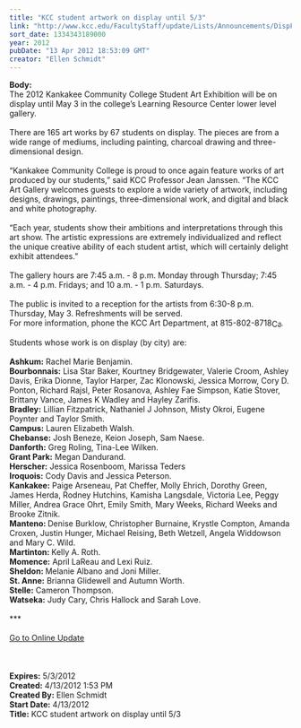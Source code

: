 ```yaml
---
title: "KCC student artwork on display until 5/3"
link: "http://www.kcc.edu/FacultyStaff/update/Lists/Announcements/DispForm.aspx?ID=666"
sort_date: 1334343189000
year: 2012
pubDate: "13 Apr 2012 18:53:09 GMT"
creator: "Ellen Schmidt"
---
```


<div><b>Body:</b> <div class="ExternalClass948AF69E314947829611126C3D4ABBA8">
<div>The 2012 Kankakee Community College Student Art Exhibition will be on display until May 3 in the college’s Learning Resource Center lower level gallery.</div>
<div> </div>
<div>There are 165 art works by 67 students on display. The pieces are from a wide range of mediums, including painting, charcoal drawing and three-dimensional design.</div>
<div><br />“Kankakee Community College is proud to once again feature works of art produced by our students,” said KCC Professor Jean Janssen. “The KCC Art Gallery welcomes guests to explore a wide variety of artwork, including designs, drawings, paintings, three-dimensional work, and digital and black and white photography.</div>
<div><br />“Each year, students show their ambitions and interpretations through this art show. The artistic expressions are extremely individualized and reflect the unique creative ability of each student artist, which will certainly delight exhibit attendees.”</div>
<div><br />The gallery hours are 7:45 a.m. - 8 p.m. Monday through Thursday; 7:45 a.m. - 4 p.m. Fridays; and 10 a.m. - 1 p.m. Saturdays.</div>
<div><br />The public is invited to a reception for the artists from 6:30-8 p.m. Thursday, May 3. Refreshments will be served.<br /></div>
<div>For more information, phone the KCC Art Department, at <span style="white-space:nowrap" class="baec5a81-e4d6-4674-97f3-e9220f0136c1">815-802-8718<a style="border-bottom:medium none;position:static !important;border-left:medium none;margin:0px;width:16px;bottom:0px;display:inline;white-space:nowrap;float:none;height:16px;vertical-align:middle;overflow:hidden;border-top:medium none;top:0px;cursor:hand;right:0px;border-right:medium none;left:0px" title="Call: 815-802-8718" href="/FacultyStaff/update/Lists/Announcements/EditForm.aspx?ID=666&amp;Source=/FacultyStaff/update/_layouts/sitemanager.aspx?SmtContext%3DSPList%3a7e45450e-520d-4ad3-81dd-a79ebcc75df4?SPWeb%3a6dd7d01a-f4b3-47f9-8d35-b60692caa2f7%3a%26SmtContextExpanded%3DTrue%26Filter%3D1%26pgsz%3D100%26vrmode%3DFalse#"><img style="border-bottom:medium none;position:static !important;border-left:medium none;margin:0px;width:16px;bottom:0px;display:inline;white-space:nowrap;float:none;height:16px;vertical-align:middle;overflow:hidden;border-top:medium none;top:0px;cursor:hand;right:0px;border-right:medium none;left:0px" title="Call: 815-802-8718" /></a></span>.</div>
<div> </div>
<div>Students whose work is on display (by city) are:<br /> <br /><strong>Ashkum:</strong> Rachel Marie Benjamin.</div>
<div><strong>Bourbonnais:</strong> Lisa Star Baker, Kourtney Bridgewater, Valerie Croom, Ashley Davis, Erika Dionne, Taylor Harper, Zac Klonowski, Jessica Morrow, Cory D. Ponton, Richard Rajsl, Peter Rosanova, Ashley Fae Simpson, Katie Stover, Brittany Vance, James K Wadley and Hayley Zarifis. <br /><strong>Bradley:</strong> Lillian Fitzpatrick, Nathaniel J Johnson, Misty Okroi, Eugene Poynter and Taylor Smith. <br /><strong>Campus:</strong> Lauren Elizabeth Walsh.  <br /><strong>Chebanse:</strong> Josh Beneze, Keion Joseph, Sam Naese. <br /><strong>Danforth:</strong> Greg Roling, Tina-Lee Wilken.  <br /><strong>Grant Park:</strong> Megan Dandurand.  <br /><strong>Herscher:</strong> Jessica Rosenboom, Marissa Teders  <br /><strong>Iroquois:</strong> Cody Davis and Jessica Peterson.  <br /><strong>Kankakee:</strong> Paige Arseneau, Pat Cheffer, Molly Ehrich, Dorothy Green, James Herda, Rodney Hutchins, Kamisha Langsdale, Victoria Lee, Peggy Miller, Andrea Grace Ohrt, Emily Smith, Mary Weeks, Richard Weeks and Brooke Zitnik. <br /><strong>Manteno: </strong>Denise Burklow, Christopher Burnaine, Krystle Compton, Amanda Croxen, Justin Hunger, Michael Reising, Beth Wetzell, Angela Widdowson and Mary C. Wild.  <br /><strong>Martinton: </strong>Kelly A. Roth.<br /><strong>Momence:</strong> April LaReau and Lexi Ruiz. <br /><strong>Sheldon: </strong>Melanie Albano and Joni Miller. <br /><strong>St. Anne:</strong> Brianna Glidewell and Autumn Worth. <br /><strong>Stelle:</strong> Cameron Thompson. <br /><strong>Watseka:</strong> Judy Cary, Chris Hallock and Sarah Love.</div>
<div> </div>
<div>***</div>
<div> </div>
<div><a href="/FacultyStaff/update/Pages/dailyupdate.aspx">Go to Online Update</a></div>
<div><br /><br /> </div></div></div>
<div><b>Expires:</b> 5/3/2012</div>
<div><b>Created:</b> 4/13/2012 1:53 PM</div>
<div><b>Created By:</b> Ellen Schmidt</div>
<div><b>Start Date:</b> 4/13/2012</div>
<div><b>Title:</b> KCC student artwork on display until 5/3</div>
